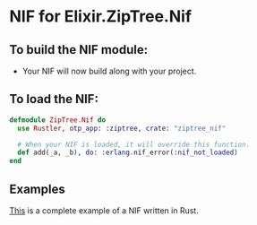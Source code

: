 # NIF for Elixir.ZipTree.Nif

## To build the NIF module:

- Your NIF will now build along with your project.

## To load the NIF:

```elixir
defmodule ZipTree.Nif do
  use Rustler, otp_app: :ziptree, crate: "ziptree_nif"

  # When your NIF is loaded, it will override this function.
  def add(_a, _b), do: :erlang.nif_error(:nif_not_loaded)
end
```

## Examples

[This](https://github.com/rusterlium/NifIo) is a complete example of a NIF written in Rust.
